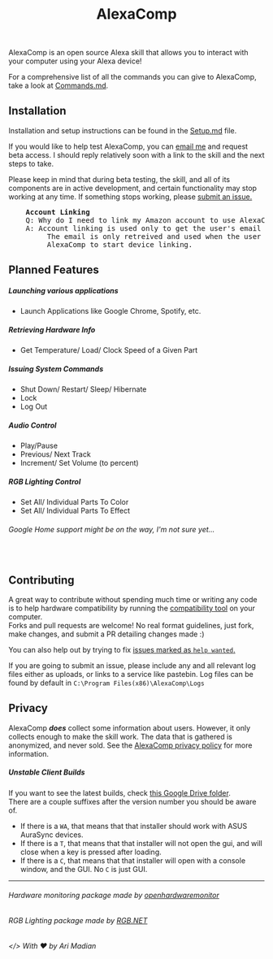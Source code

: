 <h1 align="center">AlexaComp</h1>
<br>

AlexaComp is an open source Alexa skill that allows you to interact with your computer using your Alexa device!

For a comprehensive list of all the commands you can give to AlexaComp, take a look at [Commands.md][8].

## Installation
Installation and setup instructions can be found in the [Setup.md][0] file.

If you would like to help test AlexaComp, you can [email me][5] and request beta access.
I should reply relatively soon with a link to the skill and the next steps to take. 

Please keep in mind that during beta testing, the skill, and all of its components are in active development, 
and certain functionality may stop working at any time. If something stops working, please [submit an issue.][6]

<pre>
    <b>Account Linking</b>
    Q: Why do I need to link my Amazon account to use AlexaComp?
    A: Account linking is used only to get the user's email address. 
         The email is only retreived and used when the user tells 
         AlexaComp to start device linking.
</pre>

## Planned Features
##### Launching various applications
- Launch Applications like Google Chrome, Spotify, etc.

##### Retrieving Hardware Info
- Get Temperature/ Load/ Clock Speed of a Given Part

##### Issuing System Commands
- Shut Down/ Restart/ Sleep/ Hibernate
- Lock
- Log Out

##### Audio Control
- Play/Pause
- Previous/ Next Track
- Increment/ Set Volume (to percent)

##### RGB Lighting Control
- Set All/ Individual Parts To Color
- Set All/ Individual Parts To Effect

###### Google Home support might be on the way, I'm not sure yet...

<br>

## Contributing
A great way to contribute without spending much time or writing any code is to help hardware compatibility by running the [compatibility tool][1] on your computer.
<br>Forks and pull requests are welcome! No real format guidelines, just fork, make changes, and submit a PR detailing changes made :)

You can also help out by trying to fix [issues marked as `help wanted`.][7]

If you are going to submit an issue, please include any and all relevant log files either as uploads, or links to a service like pastebin. Log files can be found by default in `C:\Program Files(x86)\AlexaComp\Logs`

## Privacy
AlexaComp **_does_** collect some information about users. However, it only collects enough to make the skill work.
The data that is gathered is anonymized, and never sold. See the [AlexaComp privacy policy][2] for more information.

##### Unstable Client Builds
If you want to see the latest builds, check [this Google Drive folder][9].
<br>There are a couple suffixes after the version number you should be aware of.
 - If there is a `WA`, that means that that installer should work with ASUS AuraSync devices.
 - If there is a `T`, that means that that installer will not open the gui, and will close when a key is pressed after loading.
 - If there is a `C`, that means that that installer will open with a console window, and the GUI. No `C` is just GUI.
___
###### Hardware monitoring package made by [openhardwaremonitor][3]
###### RGB Lighting package made by [RGB.NET][4]

###### </> With &#9829; by Ari Madian

[0]: https://github.com/akmadian/AlexaComp/blob/docs/Docs/Setup.md
[1]: https://github.com/akmadian/AlexaComp/blob/docs/Docs/CompatibilityTool.md
[2]: https://github.com/akmadian/AlexaComp/blob/docs/Docs/Privacy-Policy.md
[3]: https://github.com/openhardwaremonitor/openhardwaremonitor
[4]: https://github.com/DarthAffe/RGB.NET
[5]: https://mail.google.com/mail/u/0/?view=cm&fs=1&tf=1&source=mailto&su=Beta%20Access%20Request&to=akmadian@gmail.com
[6]: https://github.com/akmadian/AlexaComp/issues/new
[7]: https://github.com/akmadian/AlexaComp/issues?q=is%3Aissue+is%3Aopen+label%3A%22help+wanted%22
[8]: https://github.com/AlexaComp/AlexaComp/blob/docs/Docs/Commands.md
[9]: https://drive.google.com/drive/folders/1QpTgOJzYC0yAiqVobTtKqjMkA0yW8cnL?usp=sharing
